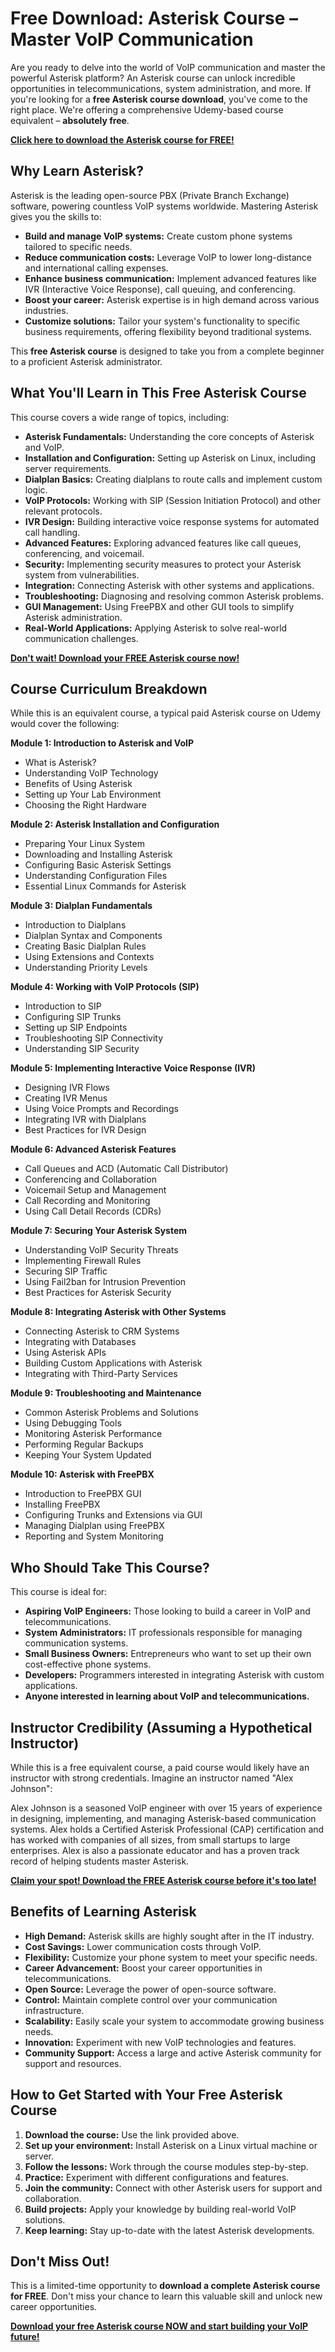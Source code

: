 # Free Download: Asterisk Course – Master VoIP Communication

Are you ready to delve into the world of VoIP communication and master the powerful Asterisk platform? An Asterisk course can unlock incredible opportunities in telecommunications, system administration, and more. If you're looking for a **free Asterisk course download**, you've come to the right place.  We're offering a comprehensive Udemy-based course equivalent – **absolutely free**.

[**Click here to download the Asterisk course for FREE!**](https://udemywork.com/asterisk-course)

## Why Learn Asterisk?

Asterisk is the leading open-source PBX (Private Branch Exchange) software, powering countless VoIP systems worldwide. Mastering Asterisk gives you the skills to:

*   **Build and manage VoIP systems:** Create custom phone systems tailored to specific needs.
*   **Reduce communication costs:** Leverage VoIP to lower long-distance and international calling expenses.
*   **Enhance business communication:** Implement advanced features like IVR (Interactive Voice Response), call queuing, and conferencing.
*   **Boost your career:**  Asterisk expertise is in high demand across various industries.
*   **Customize solutions:** Tailor your system's functionality to specific business requirements, offering flexibility beyond traditional systems.

This **free Asterisk course** is designed to take you from a complete beginner to a proficient Asterisk administrator.

## What You'll Learn in This Free Asterisk Course

This course covers a wide range of topics, including:

*   **Asterisk Fundamentals:** Understanding the core concepts of Asterisk and VoIP.
*   **Installation and Configuration:** Setting up Asterisk on Linux, including server requirements.
*   **Dialplan Basics:** Creating dialplans to route calls and implement custom logic.
*   **VoIP Protocols:** Working with SIP (Session Initiation Protocol) and other relevant protocols.
*   **IVR Design:** Building interactive voice response systems for automated call handling.
*   **Advanced Features:** Exploring advanced features like call queues, conferencing, and voicemail.
*   **Security:** Implementing security measures to protect your Asterisk system from vulnerabilities.
*   **Integration:** Connecting Asterisk with other systems and applications.
*   **Troubleshooting:** Diagnosing and resolving common Asterisk problems.
*   **GUI Management:** Using FreePBX and other GUI tools to simplify Asterisk administration.
*   **Real-World Applications:** Applying Asterisk to solve real-world communication challenges.

[**Don't wait! Download your FREE Asterisk course now!**](https://udemywork.com/asterisk-course)

## Course Curriculum Breakdown

While this is an equivalent course, a typical paid Asterisk course on Udemy would cover the following:

**Module 1: Introduction to Asterisk and VoIP**

*   What is Asterisk?
*   Understanding VoIP Technology
*   Benefits of Using Asterisk
*   Setting up Your Lab Environment
*   Choosing the Right Hardware

**Module 2: Asterisk Installation and Configuration**

*   Preparing Your Linux System
*   Downloading and Installing Asterisk
*   Configuring Basic Asterisk Settings
*   Understanding Configuration Files
*   Essential Linux Commands for Asterisk

**Module 3: Dialplan Fundamentals**

*   Introduction to Dialplans
*   Dialplan Syntax and Components
*   Creating Basic Dialplan Rules
*   Using Extensions and Contexts
*   Understanding Priority Levels

**Module 4: Working with VoIP Protocols (SIP)**

*   Introduction to SIP
*   Configuring SIP Trunks
*   Setting up SIP Endpoints
*   Troubleshooting SIP Connectivity
*   Understanding SIP Security

**Module 5: Implementing Interactive Voice Response (IVR)**

*   Designing IVR Flows
*   Creating IVR Menus
*   Using Voice Prompts and Recordings
*   Integrating IVR with Dialplans
*   Best Practices for IVR Design

**Module 6: Advanced Asterisk Features**

*   Call Queues and ACD (Automatic Call Distributor)
*   Conferencing and Collaboration
*   Voicemail Setup and Management
*   Call Recording and Monitoring
*   Using Call Detail Records (CDRs)

**Module 7: Securing Your Asterisk System**

*   Understanding VoIP Security Threats
*   Implementing Firewall Rules
*   Securing SIP Traffic
*   Using Fail2ban for Intrusion Prevention
*   Best Practices for Asterisk Security

**Module 8: Integrating Asterisk with Other Systems**

*   Connecting Asterisk to CRM Systems
*   Integrating with Databases
*   Using Asterisk APIs
*   Building Custom Applications with Asterisk
*   Integrating with Third-Party Services

**Module 9: Troubleshooting and Maintenance**

*   Common Asterisk Problems and Solutions
*   Using Debugging Tools
*   Monitoring Asterisk Performance
*   Performing Regular Backups
*   Keeping Your System Updated

**Module 10: Asterisk with FreePBX**

*   Introduction to FreePBX GUI
*   Installing FreePBX
*   Configuring Trunks and Extensions via GUI
*   Managing Dialplan using FreePBX
*   Reporting and System Monitoring

## Who Should Take This Course?

This course is ideal for:

*   **Aspiring VoIP Engineers:**  Those looking to build a career in VoIP and telecommunications.
*   **System Administrators:**  IT professionals responsible for managing communication systems.
*   **Small Business Owners:**  Entrepreneurs who want to set up their own cost-effective phone systems.
*   **Developers:**  Programmers interested in integrating Asterisk with custom applications.
*   **Anyone interested in learning about VoIP and telecommunications.**

## Instructor Credibility (Assuming a Hypothetical Instructor)

While this is a free equivalent course, a paid course would likely have an instructor with strong credentials. Imagine an instructor named "Alex Johnson":

Alex Johnson is a seasoned VoIP engineer with over 15 years of experience in designing, implementing, and managing Asterisk-based communication systems. Alex holds a Certified Asterisk Professional (CAP) certification and has worked with companies of all sizes, from small startups to large enterprises. Alex is also a passionate educator and has a proven track record of helping students master Asterisk.

[**Claim your spot! Download the FREE Asterisk course before it's too late!**](https://udemywork.com/asterisk-course)

## Benefits of Learning Asterisk

*   **High Demand:** Asterisk skills are highly sought after in the IT industry.
*   **Cost Savings:** Lower communication costs through VoIP.
*   **Flexibility:** Customize your phone system to meet your specific needs.
*   **Career Advancement:**  Boost your career opportunities in telecommunications.
*   **Open Source:** Leverage the power of open-source software.
*   **Control:** Maintain complete control over your communication infrastructure.
*   **Scalability:** Easily scale your system to accommodate growing business needs.
*   **Innovation:** Experiment with new VoIP technologies and features.
*   **Community Support:** Access a large and active Asterisk community for support and resources.

## How to Get Started with Your Free Asterisk Course

1.  **Download the course:** Use the link provided above.
2.  **Set up your environment:** Install Asterisk on a Linux virtual machine or server.
3.  **Follow the lessons:** Work through the course modules step-by-step.
4.  **Practice:** Experiment with different configurations and features.
5.  **Join the community:**  Connect with other Asterisk users for support and collaboration.
6.  **Build projects:**  Apply your knowledge by building real-world VoIP solutions.
7. **Keep learning:** Stay up-to-date with the latest Asterisk developments.

## Don't Miss Out!

This is a limited-time opportunity to **download a complete Asterisk course for FREE**. Don't miss your chance to learn this valuable skill and unlock new career opportunities.

[**Download your free Asterisk course NOW and start building your VoIP future!**](https://udemywork.com/asterisk-course)
